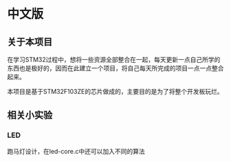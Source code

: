 # 中文版

## 关于本项目

在学习STM32过程中，想将一些资源全部整合在一起，每天更新一点自己所学的东西也是极好的，因而在此建立一个项目，将自己每天所完成的项目一点一点整合起来。

本项目是基于STM32F103ZE的芯片做成的，主要目的是为了将整个开发板玩烂。

## 相关小实验

### LED
跑马灯设计，在led-core.c中还可以加入不同的算法


